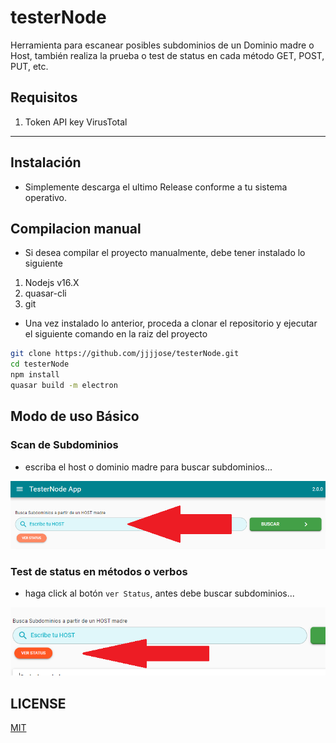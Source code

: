 # testerNode

Herramienta para escanear posibles subdominios de un Dominio madre o Host, también realiza la prueba o test de status en cada método GET, POST, PUT, etc.

## Requisitos

1. Token API key VirusTotal

---

## Instalación

- Simplemente descarga el ultimo Release conforme a tu sistema operativo.

## Compilacion manual
- Si desea compilar el proyecto manualmente, debe tener instalado lo siguiente
1. Nodejs v16.X
2. quasar-cli
3. git

- Una vez instalado lo anterior, proceda a clonar el repositorio y ejecutar el siguiente comando en la raiz del proyecto

```bash
git clone https://github.com/jjjjose/testerNode.git
cd testerNode
npm install
quasar build -m electron
```


## Modo de uso Básico

### Scan de Subdominios

- escriba el host o dominio madre para buscar subdominios...

![scan](assets/img/escaner-subdominio.png)

### Test de status en métodos o verbos

- haga click al botón `ver Status`, antes debe buscar subdominios...

![scan](assets/img/ver-status.png)

## LICENSE

[MIT](LICENSE)
